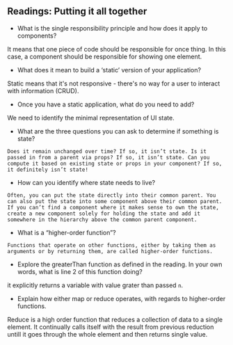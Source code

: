 ## Readings: Putting it all together

- What is the single responsibility principle and how does it apply to components?

It means that one piece of code should be responsible for once thing. In this case, a component should be responsible for showing one element.

- What does it mean to build a ‘static’ version of your application?

Static means that it's not responsive - there's no way for a user to interact with information (CRUD).

- Once you have a static application, what do you need to add?

We need to identify the minimal representation of UI state.

- What are the three questions you can ask to determine if something is state?

`Does it remain unchanged over time? If so, it isn’t state.
Is it passed in from a parent via props? If so, it isn’t state.
Can you compute it based on existing state or props in your component? If so, it definitely isn’t state!`

- How can you identify where state needs to live?

`Often, you can put the state directly into their common parent.
You can also put the state into some component above their common parent.
If you can’t find a component where it makes sense to own the state, create a new component solely for holding the state and add it somewhere in the hierarchy above the common parent component.`

- What is a “higher-order function”?

`Functions that operate on other functions, either by taking them as arguments or by returning them, are called higher-order functions.`

- Explore the greaterThan function as defined in the reading. In your own words, what is line 2 of this function doing?

it explicitly returns a variable with value grater than passed `n`.

- Explain how either map or reduce operates, with regards to higher-order functions.

Reduce is a high order function that reduces a collection of data to a single element. It continually calls itself with the result from previous reduction untill it goes through the whole element and then returns single value.
